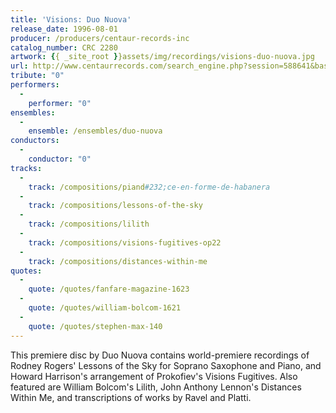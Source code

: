 ```yaml
---
title: 'Visions: Duo Nuova'
release_date: 1996-08-01
producer: /producers/centaur-records-inc
catalog_number: CRC 2280
artwork: {{ _site_root }}assets/img/recordings/visions-duo-nuova.jpg
url: http://www.centaurrecords.com/search_engine.php?session=588641&base_row=5&offset=5&search_string=visions&category=all_categories
tribute: "0"
performers: 
  -
    performer: "0"
ensembles: 
  -
    ensemble: /ensembles/duo-nuova
conductors: 
  -
    conductor: "0"
tracks: 
  -
    track: /compositions/piand#232;ce-en-forme-de-habanera
  -
    track: /compositions/lessons-of-the-sky
  -
    track: /compositions/lilith
  -
    track: /compositions/visions-fugitives-op22
  -
    track: /compositions/distances-within-me
quotes: 
  -
    quote: /quotes/fanfare-magazine-1623
  -
    quote: /quotes/william-bolcom-1621
  -
    quote: /quotes/stephen-max-140
---
```

This premiere disc by Duo Nuova contains world-premiere recordings of Rodney Rogers' Lessons of the Sky for Soprano Saxophone and Piano, and Howard Harrison's arrangement of Prokofiev's Visions Fugitives. Also featured are William Bolcom's Lilith, John Anthony Lennon's Distances Within Me, and transcriptions of works by Ravel and Platti.